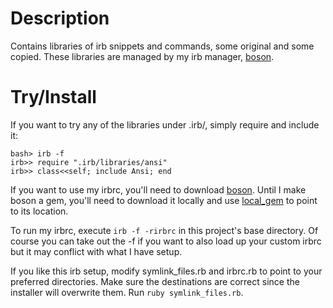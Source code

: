 Description
===========

Contains libraries of irb snippets and commands, some original and some copied.
These libraries are managed by my irb manager, [boson](http://github.com/cldwalker/boson).


Try/Install
===========

If you want to try any of the libraries under .irb/, simply require and include it:

    bash> irb -f
    irb>> require ".irb/libraries/ansi"
    irb>> class<<self; include Ansi; end

If you want to use my irbrc, you'll need to download [boson](http://github.com/cldwalker/boson).
Until I make boson a gem, you'll need to download it locally and use [local_gem](http://github.com/cldwalker/local_gem) to point to its location.

To run my irbrc, execute `irb -f -rirbrc` in this project's base directory.
Of course you can take out the -f if you want to also load up your custom irbrc but it may conflict
with what I have setup.

If you like this irb setup, modify symlink\_files.rb and irbrc.rb to point to your preferred directories.
Make sure the destinations are correct since the installer will overwrite them. Run `ruby symlink_files.rb`.
